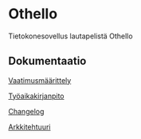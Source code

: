 # Othello

Tietokonesovellus lautapelistä Othello

## Dokumentaatio

[Vaatimusmäärittely](https://github.com/ArtturiV/ot-harjoitustyo/blob/master/othello/dokumentaatio/vaatimusmaarittely.md)

[Työaikakirjanpito](https://github.com/ArtturiV/ot-harjoitustyo/blob/master/othello/dokumentaatio/tuntikirjanpito.md)

[Changelog](https://github.com/ArtturiV/ot-harjoitustyo/blob/master/othello/dokumentaatio/changelog.md)

[Arkkitehtuuri](https://github.com/ArtturiV/ot-harjoitustyo/blob/master/othello/dokumentaatio/arkkitehtuuri.md)

